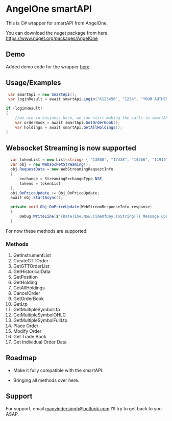 
# AngelOne smartAPI

This is C# wrapper for smartAPI from AngelOne.


You can download the nuget package from here.
https://www.nuget.org/packages/AngelOne

## Demo

Added demo code for the wrapper [here](https://github.com/ManvinderSingh/AngelOne/blob/master/AngelOneTest/Program.cs).

## Usage/Examples

```c#
 var smartApi = new SmartApi();
 var loginResult = await smartApi.Login("K123456", "1234", "YOUR AUTHENTICATOR KEY", "API KEY");

if (loginResult)
{
    //we are in business here, we can start making the calls to smartAPI now.
    var orderBook = await smartApi.GetOrderBook();
    var holdings = await smartApi.GetAllHoldings();
}

```

## Websocket Streaming is now supported
```c#
  var tokenList = new List<string> { "13868", "17438", "14366", "11915" };
  var obj = new WebsocketStreaming();
  obj.RequestData = new WebStreamingRequestInfo
  {
      exchange = StreamingExchangeType.NSE,
      tokens = tokenList
  };
  obj.OnPriceUpdate += Obj_OnPriceUpdate;
  await obj.StartAsync();

```

```c#
  private void Obj_OnPriceUpdate(WebStreamResponseInfo response)
  {
      Debug.WriteLine($"{DateTime.Now.TimeOfDay.ToString()} Message update for {response.token}, ltp is {response.ltp} at {response.exchangeTimeStamp} for exchnage {response.exchangeType}");
  }
```
For now these methods are supported.

### Methods

1. GetInstrumentList
2. CreateGTTOrder
3. GetGTTOrderList
4. GetHistoricalData
5. GetPosition
6. GetHolding
7. GetAllHoldings
8. CancelOrder
9. GetOrderBook
10. GetLtp
11. GetMultipleSymbolLtp
12. GetMultipleSymbolOHLC
13. GetMultipleSymbolFullLtp
14. Place Order
15. Modify Order
16. Get Trade Book
17. Get Individual Order Data 

## Roadmap

- Make it fully compatible with the smartAPI.

- Bringing all methods over here.


## Support

For support, email manvindersingh@outlook.com
I'll try to get back to you ASAP.
